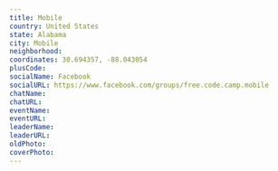 ```yaml
---
title: Mobile
country: United States
state: Alabama
city: Mobile
neighborhood: 
coordinates: 30.694357, -88.043054
plusCode:
socialName: Facebook
socialURL: https://www.facebook.com/groups/free.code.camp.mobile
chatName:
chatURL:
eventName:
eventURL:
leaderName:
leaderURL:
oldPhoto: 
coverPhoto:
---
```

